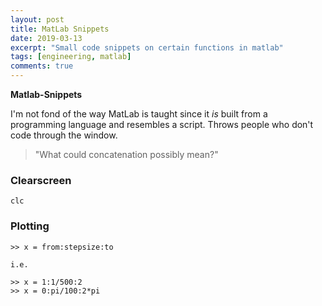 ```yaml
---
layout: post
title: MatLab Snippets
date: 2019-03-13
excerpt: "Small code snippets on certain functions in matlab"
tags: [engineering, matlab]
comments: true
---
```


**Matlab-Snippets**

I'm not fond of the way MatLab is taught since it *is* built from a programming language and resembles a script. Throws people who don't code through the window. 

>  "What could concatenation possibly mean?"

### Clearscreen

```
clc
```

### Plotting

```
>> x = from:stepsize:to

i.e.

>> x = 1:1/500:2
>> x = 0:pi/100:2*pi
```

